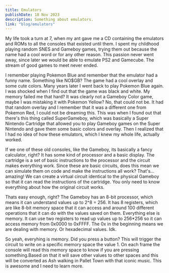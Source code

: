 ```yaml
---
title: Emulators
publishDate: 18 Nov 2023
description: Something about emulators.
link: "blog/emulators"
---
```



My life took a turn at 7, when my ant gave me a CD containing the emulators and ROMs to all the consoles that existed until them. I spent my childhood playing random SNES and Gameboy games, trying them out because the name had a cool word or for any other reason. This passion never went away, since later we would be able to emulate PS2 and Gamecube. The stream of good games to meet never ended.

I remember playing Pokemon Blue and remember that the emulator had a funny name. Something like NO$GB? The game had a cool overlay and some cute colors. Many years later I went back to play Pokemon Blue again. I was shocked when I find out that the game was black and white. My memory failed me that hard? It was clearly not a Gameboy Color game, maybe I was mistaking it with Pokemon Yellow? No, that could not be. It had that random overlay and I remember that it was a different one from Pokemon Red, I could not be dreaming this. This was when I found out that there's this thing called SuperGameboy, which was basically a Super Nintendo Cartridge that allowed you to play Gameboy games on the Super Nintendo and gave them some basic colors and overlay. Then I realized that I had no idea of how these emulators, which I knew my whole life, actually worked.

If we one of these old consoles, like the Gameboy, its basically a fancy calculator, right? It has some kind of processor and a basic display. The cartridge is a set of basic instructions to the processor and the circuit makes everything work. Since these are basic circuits, does this mean we can simulate them on code and make the instructions all work? That's... amazing! We can create a virtual circuit identical to the physical Gameboy so that it can read the instructions of the cartridge. You only need to know everything about how the original circuit works.

Thats easy enough, right? The Gameboy has an 8-bit processor, which means it can understand values up to 2^8 = 256. It has 8 registers, which are like 8-bit memory space that it can access and around 100 different operations that it can do with the values saved on them. Everything else is memory. It can use two registers to read up values up to 256\*256 so it can access memory from 0x0000 to 0xFFFF. The 0x in the beginning means we are dealing with memory. Or hexadecimal values. Idk.

So yeah, everyhing is memory. Did you press a button? This will trigger the circuit to write on a specific memory space the value 1. On each frame the console will read this memory space to know if you are pressing something.Based on that it will save other values to other spaces and this will be converted as Ash walking in Pallet Town with that iconic music. This is awesome and I need to learn more.
